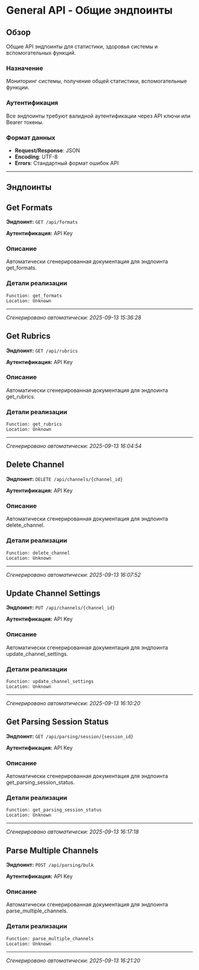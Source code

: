 # General API - Общие эндпоинты

## Обзор

Общие API эндпоинты для статистики, здоровья системы и вспомогательных функций.

### Назначение
Мониторинг системы, получение общей статистики, вспомогательные функции.

### Аутентификация
Все эндпоинты требуют валидной аутентификации через API ключи или Bearer токены.

### Формат данных
- **Request/Response**: JSON
- **Encoding**: UTF-8
- **Errors**: Стандартный формат ошибок API

---

## Эндпоинты


## Get Formats

**Эндпоинт:** `GET /api/formats`

**Аутентификация:** API Key

### Описание
Автоматически сгенерированная документация для эндпоинта get_formats.

### Детали реализации
```
Function: get_formats
Location: Unknown
```

---

*Сгенерировано автоматически: 2025-09-13 15:36:28*


## Get Rubrics

**Эндпоинт:** `GET /api/rubrics`

**Аутентификация:** API Key

### Описание
Автоматически сгенерированная документация для эндпоинта get_rubrics.

### Детали реализации
```
Function: get_rubrics
Location: Unknown
```

---

*Сгенерировано автоматически: 2025-09-13 16:04:54*


## Delete Channel

**Эндпоинт:** `DELETE /api/channels/{channel_id}`

**Аутентификация:** API Key

### Описание
Автоматически сгенерированная документация для эндпоинта delete_channel.

### Детали реализации
```
Function: delete_channel
Location: Unknown
```

---

*Сгенерировано автоматически: 2025-09-13 16:07:52*


## Update Channel Settings

**Эндпоинт:** `PUT /api/channels/{channel_id}`

**Аутентификация:** API Key

### Описание
Автоматически сгенерированная документация для эндпоинта update_channel_settings.

### Детали реализации
```
Function: update_channel_settings
Location: Unknown
```

---

*Сгенерировано автоматически: 2025-09-13 16:10:20*


## Get Parsing Session Status

**Эндпоинт:** `GET /api/parsing/session/{session_id}`

**Аутентификация:** API Key

### Описание
Автоматически сгенерированная документация для эндпоинта get_parsing_session_status.

### Детали реализации
```
Function: get_parsing_session_status
Location: Unknown
```

---

*Сгенерировано автоматически: 2025-09-13 16:17:18*


## Parse Multiple Channels

**Эндпоинт:** `POST /api/parsing/bulk`

**Аутентификация:** API Key

### Описание
Автоматически сгенерированная документация для эндпоинта parse_multiple_channels.

### Детали реализации
```
Function: parse_multiple_channels
Location: Unknown
```

---

*Сгенерировано автоматически: 2025-09-13 16:21:20*
